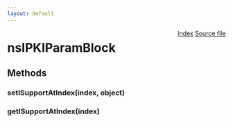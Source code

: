 ```yaml
---
layout: default
---
```

<div class='links' style='float:right'><a href="../index.html">Index</a>
<a href="http://dxr.mozilla.org/mozilla-central/source/security/manager/pki/public/nsIPKIParamBlock.idl">Source file</a>
</div>

# nsIPKIParamBlock #

## Methods ##

### setISupportAtIndex(index, object) ###

### getISupportAtIndex(index) ###
